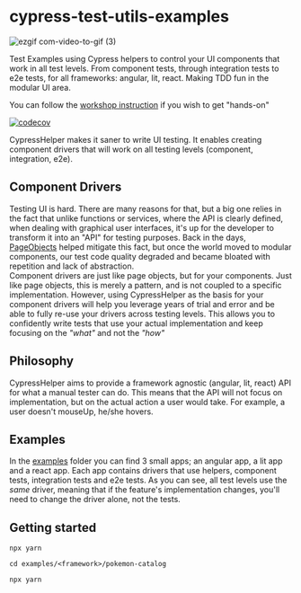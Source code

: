 # cypress-test-utils-examples

![ezgif com-video-to-gif (3)](https://github.com/ShellyDCMS/cypress-test-utils-examples/assets/60476837/9764ff15-2fc1-4527-9865-51696529ddce)

Test Examples using Cypress helpers to control your UI components that work in all test levels. From component tests, through integration tests to e2e tests, for all frameworks: angular, lit, react.
Making TDD fun in the modular UI area.

You can follow the [workshop instruction](https://github.com/ShellyDCMS/cypress-test-utils-examples/blob/main/add-tests-workshop.md) if you wish to get "hands-on"

[![codecov](https://codecov.io/gh/ShellyDCMS/cypress-test-utils-examples/branch/more-covreage/graph/badge.svg?token=D9TQE3K9UE)](https://codecov.io/gh/ShellyDCMS/cypress-test-utils-examples)

CypressHelper makes it saner to write UI testing. It enables creating component drivers that will work on all testing levels (component, integration, e2e).

## Component Drivers

Testing UI is hard. There are many reasons for that, but a big one relies in the fact that unlike functions or services, where the API is clearly defined,
when dealing with graphical user interfaces, it's up for the developer to transform it into an "API" for testing purposes.
Back in the days, [PageObjects](https://martinfowler.com/bliki/PageObject.html) helped mitigate this fact, but once the world moved to modular components,
our test code quality degraded and became bloated with repetition and lack of abstraction.  
Component drivers are just like page objects, but for your components.
Just like page objects, this is merely a pattern, and is not coupled to a specific implementation.
However, using CypressHelper as the basis for your component drivers will help you leverage years of trial and error and be able to fully re-use your drivers across testing levels.
This allows you to confidently write tests that use your actual implementation and keep focusing on the _"what"_ and not the _"how"_

## Philosophy

CypressHelper aims to provide a framework agnostic (angular, lit, react) API for what a manual tester can do.
This means that the API will not focus on implementation, but on the actual action a user would take.
For example, a user doesn't mouseUp, he/she hovers.

## Examples

In the [examples](/examples) folder you can find 3 small apps; an angular app, a lit app and a react app.
Each app contains drivers that use helpers, component tests, integration tests and e2e tests.
As you can see, all test levels use the _same_ driver, meaning that if the feature's implementation changes, you'll need to change the driver alone, not the tests.

## Getting started
`npx yarn`

`cd examples/<framework>/pokemon-catalog`

`npx yarn`


